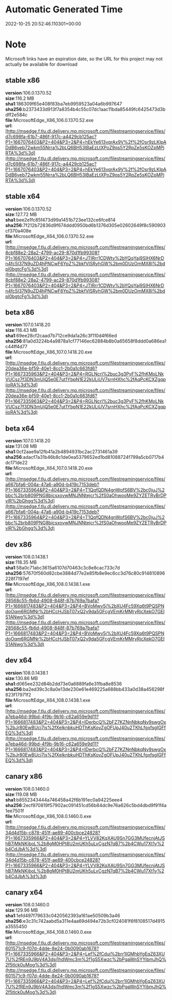 # Automatic Generated Time
2022-10-25 20:52:46.110301+00:00

# Note
Microsoft links have an expiration date, so the URL for this project may not actually be available for download

## stable x86
**version**:106.0.1370.52  
**size**:116.2 MB  
**sha1**:186309f65e408f83ba7eb9959523a04a6b997647  
**sha256**:b2373433d913f7a8354b4c55c07dc1aac11bda85449fc6425473d3bdff2e584c  
**file**:MicrosoftEdge_X86_106.0.1370.52.exe  
**url**:[http://msedge.f.tlu.dl.delivery.mp.microsoft.com/filestreamingservice/files/d7c698fa-61b7-486f-917c-a4429cb125ac?P1=1667076403&P2=404&P3=2&P4=hEkYe613vqrAx9V%2f%2fOsr9zLKlpADdB6veb72wkm55Nrra%2bLQ6BH53IBaEzLtXPoZ9qs5Y2RpZe5sKOZpMPjRTA%3d%3d](http://msedge.f.tlu.dl.delivery.mp.microsoft.com/filestreamingservice/files/d7c698fa-61b7-486f-917c-a4429cb125ac?P1=1667076403&P2=404&P3=2&P4=hEkYe613vqrAx9V%2f%2fOsr9zLKlpADdB6veb72wkm55Nrra%2bLQ6BH53IBaEzLtXPoZ9qs5Y2RpZe5sKOZpMPjRTA%3d%3d)  

## stable x64
**version**:106.0.1370.52  
**size**:127.72 MB  
**sha1**:bee2e1fc85f473d99a1451b723ee132ce6fce814  
**sha256**:7f212b72836d9f674ddd0950bd6b1376d305e02602649f8c590903cf370a408e  
**file**:MicrosoftEdge_X64_106.0.1370.52.exe  
**url**:[http://msedge.f.tlu.dl.delivery.mp.microsoft.com/filestreamingservice/files/8cbf88e2-28a2-4799-ac29-870d1fb99308?P1=1667076403&P2=404&P3=2&P4=JTIRrr1CDWty%2bYQqYaj9SIHX6NrDn4fc5I37N9uZD4hPNCwF6YpZ%2bkfVlSRyhGW%2bm0DUzOmMX8I%2bdpl0bgtcFg%3d%3d](http://msedge.f.tlu.dl.delivery.mp.microsoft.com/filestreamingservice/files/8cbf88e2-28a2-4799-ac29-870d1fb99308?P1=1667076403&P2=404&P3=2&P4=JTIRrr1CDWty%2bYQqYaj9SIHX6NrDn4fc5I37N9uZD4hPNCwF6YpZ%2bkfVlSRyhGW%2bm0DUzOmMX8I%2bdpl0bgtcFg%3d%3d)  

## beta x86
**version**:107.0.1418.20  
**size**:118.43 MB  
**sha1**:69ee28cf2caad7b712ce9da1a26c3f110d4f66ed  
**sha256**:81a0d3224b4a9878a1cf77146ec62884b8b0a65658f8ddd0a686ea1c44ff4d77  
**file**:MicrosoftEdge_X86_107.0.1418.20.exe  
**url**:[http://msedge.f.tlu.dl.delivery.mp.microsoft.com/filestreamingservice/files/20dea36e-bf59-40e1-8cc1-2b0a1c663fd6?P1=1667335963&P2=404&P3=2&P4=RGLNcrl%2buc3g3PyF%2fhKMoLNkVUCsz7f3DN3mUjQ5e0E7ut1YbpN1E22kULiUV7srnHXhc%2fAqPcKCXZgqpiioRA%3d%3d](http://msedge.f.tlu.dl.delivery.mp.microsoft.com/filestreamingservice/files/20dea36e-bf59-40e1-8cc1-2b0a1c663fd6?P1=1667335963&P2=404&P3=2&P4=RGLNcrl%2buc3g3PyF%2fhKMoLNkVUCsz7f3DN3mUjQ5e0E7ut1YbpN1E22kULiUV7srnHXhc%2fAqPcKCXZgqpiioRA%3d%3d)  

## beta x64
**version**:107.0.1418.20  
**size**:131.08 MB  
**sha1**:0cf2aae9a12fb41a2b4894931bc2ac2731461a39  
**sha256**:adacf7a31b46b8c1de0ea5379652ed1bd81088724f799a5cb0717b4dc171de22  
**file**:MicrosoftEdge_X64_107.0.1418.20.exe  
**url**:[http://msedge.f.tlu.dl.delivery.mp.microsoft.com/filestreamingservice/files/a667bfa6-004a-47a6-a90d-b419c7153deb?P1=1667335964&P2=404&P3=2&P4=T1QqfQDN4gnWofS6BV%2bc0juJ%2bbc%2brb809PNG8bicsxovwMNJNNtejcr%2fS0aOhwooMe9ZYZETRyBrDPvlR%2bGhgg%3d%3d](http://msedge.f.tlu.dl.delivery.mp.microsoft.com/filestreamingservice/files/a667bfa6-004a-47a6-a90d-b419c7153deb?P1=1667335964&P2=404&P3=2&P4=T1QqfQDN4gnWofS6BV%2bc0juJ%2bbc%2brb809PNG8bicsxovwMNJNNtejcr%2fS0aOhwooMe9ZYZETRyBrDPvlR%2bGhgg%3d%3d)  

## dev x86
**version**:108.0.1438.1  
**size**:118.35 MB  
**sha1**:58a0c71abc3615a6107d70463c3c8e8cac733c7d  
**sha256**:57670f560d82cbe3884d77e2e85fb8e9ec6cc3d76c80c914810896228f7197ef  
**file**:MicrosoftEdge_X86_108.0.1438.1.exe  
**url**:[http://msedge.f.tlu.dl.delivery.mp.microsoft.com/filestreamingservice/files/28568c55-fb6d-4908-848f-87b769a7bafa?P1=1666817483&P2=404&P3=2&P4=BVoMwv5j%2bXU4Fc59Xq6t9PQSPNdoOqm6RGMNr%2bHCcHJSbT07xQ2y9da5GFcgVEmKrMMryRicXekO7GElS1ANwg%3d%3d](http://msedge.f.tlu.dl.delivery.mp.microsoft.com/filestreamingservice/files/28568c55-fb6d-4908-848f-87b769a7bafa?P1=1666817483&P2=404&P3=2&P4=BVoMwv5j%2bXU4Fc59Xq6t9PQSPNdoOqm6RGMNr%2bHCcHJSbT07xQ2y9da5GFcgVEmKrMMryRicXekO7GElS1ANwg%3d%3d)  

## dev x64
**version**:108.0.1438.1  
**size**:130.86 MB  
**sha1**:d065ee232d84b2dd73e0a6889fa6e31fba8e8536  
**sha256**:ba2ed39c3c8a0e13de230e61e469225a688bb433a0d38a456298f823f17971f2  
**file**:MicrosoftEdge_X64_108.0.1438.1.exe  
**url**:[http://msedge.f.tlu.dl.delivery.mp.microsoft.com/filestreamingservice/files/a7eba46d-99bd-4f9b-9b16-c62a659e9d11?P1=1666817483&P2=404&P3=2&P4=IDerbcQ%2bFZ7KZNnNbkqNy9swgOx%2bJr80EwBUcj7is%2fXelknbkuHDThKsKovZgOFUpJ40u2TKhLfgxfsgIGFfEQ%3d%3d](http://msedge.f.tlu.dl.delivery.mp.microsoft.com/filestreamingservice/files/a7eba46d-99bd-4f9b-9b16-c62a659e9d11?P1=1666817483&P2=404&P3=2&P4=IDerbcQ%2bFZ7KZNnNbkqNy9swgOx%2bJr80EwBUcj7is%2fXelknbkuHDThKsKovZgOFUpJ40u2TKhLfgxfsgIGFfEQ%3d%3d)  

## canary x86
**version**:108.0.1460.0  
**size**:119.08 MB  
**sha1**:b8552343444a746458a42f6b191ec0a94225eee4  
**sha256**:2ecf970819f57902ac091451cd56b84dc9e76a626c5bd4dbd9f91f4a1ee7501f  
**file**:MicrosoftEdge_X86_108.0.1460.0.exe  
**url**:[http://msedge.f.tlu.dl.delivery.mp.microsoft.com/filestreamingservice/files/34d4d15b-c878-451f-ae89-400cbce24828?P1=1667335966&P2=404&P3=2&P4=YLVV82KqXAU9Sn7GG3MUfecnjAtJShB7jMkNKiboL%2b8gM0HPt8U2mUKh5uLvCgzN7qB7%2b4CWu17Xt1y%2b4CdJbA%3d%3d](http://msedge.f.tlu.dl.delivery.mp.microsoft.com/filestreamingservice/files/34d4d15b-c878-451f-ae89-400cbce24828?P1=1667335966&P2=404&P3=2&P4=YLVV82KqXAU9Sn7GG3MUfecnjAtJShB7jMkNKiboL%2b8gM0HPt8U2mUKh5uLvCgzN7qB7%2b4CWu17Xt1y%2b4CdJbA%3d%3d)  

## canary x64
**version**:108.0.1460.0  
**size**:129.96 MB  
**sha1**:1efd497f79633c0420562393a161ae50509b3a46  
**sha256**:e3c31c742aabd5a311e4aa69d494e72b3cf024081f6f8108517d4915a3555450  
**file**:MicrosoftEdge_X64_108.0.1460.0.exe  
**url**:[http://msedge.f.tlu.dl.delivery.mp.microsoft.com/filestreamingservice/files/601571c9-f07d-4dde-8e24-0b0090ab1678?P1=1667335966&P2=404&P3=2&P4=Lef%2fCduj%2brr1IGMhbYgEqZ63XU7U%2fREn9J9bV4A3dsj1hdWmc3m%2f1gS5Xwzc%2bPgaWnSYYibmJhQ%2f5tlck0uMog%3d%3d](http://msedge.f.tlu.dl.delivery.mp.microsoft.com/filestreamingservice/files/601571c9-f07d-4dde-8e24-0b0090ab1678?P1=1667335966&P2=404&P3=2&P4=Lef%2fCduj%2brr1IGMhbYgEqZ63XU7U%2fREn9J9bV4A3dsj1hdWmc3m%2f1gS5Xwzc%2bPgaWnSYYibmJhQ%2f5tlck0uMog%3d%3d)  

